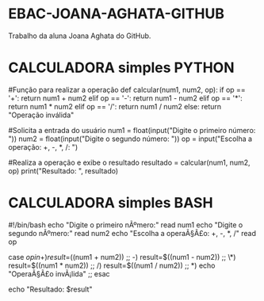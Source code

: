 # EBAC-JOANA-AGHATA-GITHUB

Trabalho da aluna Joana Aghata do GitHub.
# CALCULADORA simples PYTHON

#Função para realizar a operação
def calcular(num1, num2, op):
    if op == '+':
        return num1 + num2
    elif op == '-':
        return num1 - num2
    elif op == '*':
        return num1 * num2
    elif op == '/':
        return num1 / num2
    else:
        return "Operação inválida"

#Solicita a entrada do usuário
num1 = float(input("Digite o primeiro número: "))
num2 = float(input("Digite o segundo número: "))
op = input("Escolha a operação: +, -, *, /: ")

#Realiza a operação e exibe o resultado
resultado = calcular(num1, num2, op)
print("Resultado: ", resultado)

# CALCULADORA simples BASH

#!/bin/bash
echo "Digite o primeiro nÃºmero:"
read num1
echo "Digite o segundo nÃºmero:"
read num2
echo "Escolha a operaÃ§Ã£o: +, -, *, /"
read op

case $op in
  +) result=$((num1 + num2)) ;;
  -) result=$((num1 - num2)) ;;
  \*) result=$((num1 * num2)) ;;
  /) result=$((num1 / num2)) ;;
  *) echo "OperaÃ§Ã£o invÃ¡lida" ;;
esac

echo "Resultado: $result"
